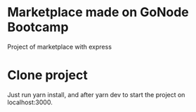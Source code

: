 # Marketplace made on GoNode Bootcamp

Project of marketplace with express

# Clone project

Just run yarn install, and after yarn dev to start the project on localhost:3000.
